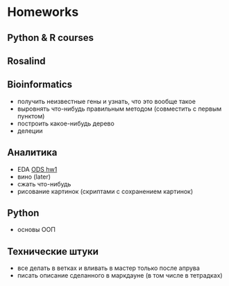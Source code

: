 # Homeworks

## Python & R courses

## Rosalind

## Bioinformatics

- получить неизвестные гены и узнать, что это вообще такое
- выровнять что-нибудь правильным методом (совместить с первым пунктом)
- построить какое-нибудь дерево
- делеции

## Аналитика

- EDA [ODS hw1](https://nbviewer.org/github/Yorko/mlcourse.ai/blob/main/jupyter_russian/assignments_demo/assignment01_adult_pandas.ipynb)
- вино (later)
- сжать что-нибудь
- рисование картинок (скриптами с сохранением картинок)

## Python

- основы ООП

## Технические штуки

- все делать в ветках и вливать в мастер только после апрува
- писать описание сделанного в маркдауне (в том числе в тетрадках)

